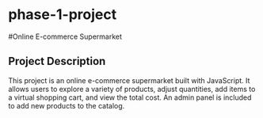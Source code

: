 # phase-1-project

#Online E-commerce Supermarket

## **Project Description**
This project is an online e-commerce supermarket built with JavaScript. It allows users to explore a variety of products, adjust quantities, add items to a virtual shopping cart, and view the total cost. An admin panel is included to add new products to the catalog.

